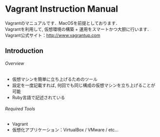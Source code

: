 Vagrant Instruction Manual
================================
Vagrantのマニュアルです．MacOSを前提としております．  
Vagrantを利用して, 仮想環境の構築 + 運用をスマートかつ大胆に行います．  
Vagrant公式サイト：<http://www.vagrantup.com>

## Introduction

###### Overview
 * 仮想マシンを簡単に立ち上げるためのツール   
 * 設定を一度記載すれば, 何回でも同じ構成の仮想マシンを立ち上げることが可能  
 * Ruby言語で記述されている

###### Required Tools
 * Vagrant
 * 仮想化アプリケーション：VirtualBox / VMware / etc...
